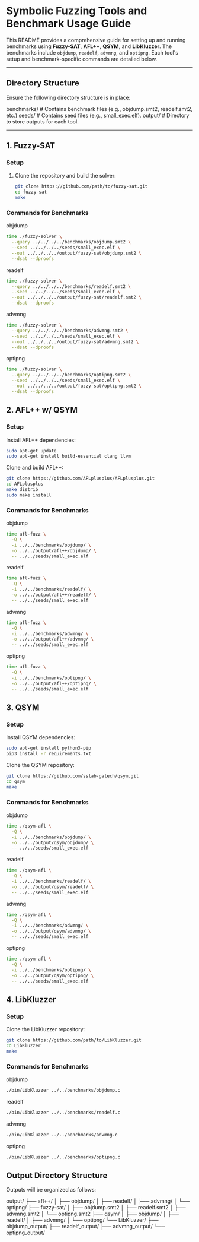 # Symbolic Fuzzing Tools and Benchmark Usage Guide

This README provides a comprehensive guide for setting up and running benchmarks using **Fuzzy-SAT**, **AFL++**, **QSYM**, and **LibKluzzer**. The benchmarks include `objdump`, `readelf`, `advmng`, and `optipng`. Each tool's setup and benchmark-specific commands are detailed below.

---

## Directory Structure

Ensure the following directory structure is in place:

benchmarks/ # Contains benchmark files (e.g., objdump.smt2, readelf.smt2, etc.) seeds/ # Contains seed files (e.g., small_exec.elf). output/ # Directory to store outputs for each tool.


---

## 1. Fuzzy-SAT

### Setup

1. Clone the repository and build the solver:
   ```bash
   git clone https://github.com/path/to/fuzzy-sat.git
   cd fuzzy-sat
   make
   
### Commands for Benchmarks
objdump
   ```bash
   time ./fuzzy-solver \
     --query ../../../../benchmarks/objdump.smt2 \
     --seed ../../../../seeds/small_exec.elf \
     --out ../../../../output/fuzzy-sat/objdump.smt2 \
     --dsat --dproofs
   ```

readelf
   ```bash
   time ./fuzzy-solver \
     --query ../../../../benchmarks/readelf.smt2 \
     --seed ../../../../seeds/small_exec.elf \
     --out ../../../../output/fuzzy-sat/readelf.smt2 \
     --dsat --dproofs
   ```

advmng
   ```bash
   time ./fuzzy-solver \
     --query ../../../../benchmarks/advmng.smt2 \
     --seed ../../../../seeds/small_exec.elf \
     --out ../../../../output/fuzzy-sat/advmng.smt2 \
     --dsat --dproofs
   ```

optipng
   ```bash
   time ./fuzzy-solver \
     --query ../../../../benchmarks/optipng.smt2 \
     --seed ../../../../seeds/small_exec.elf \
     --out ../../../../output/fuzzy-sat/optipng.smt2 \
     --dsat --dproofs
   ```

## 2. AFL++ w/ QSYM

### Setup
Install AFL++ dependencies:
   ```bash
   sudo apt-get update
   sudo apt-get install build-essential clang llvm
   ```
Clone and build AFL++:
   ```bash
   git clone https://github.com/AFLplusplus/AFLplusplus.git
   cd AFLplusplus
   make distrib
   sudo make install
   ```
   
### Commands for Benchmarks

objdump
```bash
time afl-fuzz \
  -Q \
  -i ../../benchmarks/objdump/ \
  -o ../../output/afl++/objdump/ \
  -- ../../seeds/small_exec.elf
```
readelf
```bash
time afl-fuzz \
  -Q \
  -i ../../benchmarks/readelf/ \
  -o ../../output/afl++/readelf/ \
  -- ../../seeds/small_exec.elf
```
advmng
```bash
time afl-fuzz \
  -Q \
  -i ../../benchmarks/advmng/ \
  -o ../../output/afl++/advmng/ \
  -- ../../seeds/small_exec.elf
```
optipng
```bash
time afl-fuzz \
  -Q \
  -i ../../benchmarks/optipng/ \
  -o ../../output/afl++/optipng/ \
  -- ../../seeds/small_exec.elf
```
## 3. QSYM

### Setup
Install QSYM dependencies:
```bash
sudo apt-get install python3-pip
pip3 install -r requirements.txt
```
Clone the QSYM repository:
```bash
git clone https://github.com/sslab-gatech/qsym.git
cd qsym
make
```
### Commands for Benchmarks
objdump
```bash
time ./qsym-afl \
  -Q \
  -i ../../benchmarks/objdump/ \
  -o ../../output/qsym/objdump/ \
  -- ../../seeds/small_exec.elf
```
readelf
```bash
time ./qsym-afl \
  -Q \
  -i ../../benchmarks/readelf/ \
  -o ../../output/qsym/readelf/ \
  -- ../../seeds/small_exec.elf
```
advmng
```bash
time ./qsym-afl \
  -Q \
  -i ../../benchmarks/advmng/ \
  -o ../../output/qsym/advmng/ \
  -- ../../seeds/small_exec.elf
```
optipng
```bash
time ./qsym-afl \
  -Q \
  -i ../../benchmarks/optipng/ \
  -o ../../output/qsym/optipng/ \
  -- ../../seeds/small_exec.elf
```
## 4. LibKluzzer

### Setup
Clone the LibKluzzer repository:
```bash
git clone https://github.com/path/to/LibKluzzer.git
cd LibKluzzer
make
```
### Commands for Benchmarks
objdump
```bash
./bin/LibKluzzer ../../benchmarks/objdump.c
```
readelf
```bash
./bin/LibKluzzer ../../benchmarks/readelf.c
```
advmng
```bash
./bin/LibKluzzer ../../benchmarks/advmng.c
```
optipng
```bash
./bin/LibKluzzer ../../benchmarks/optipng.c
```
## Output Directory Structure

Outputs will be organized as follows:

output/
├── afl++/
│   ├── objdump/
│   ├── readelf/
│   ├── advmng/
│   └── optipng/
├── fuzzy-sat/
│   ├── objdump.smt2
│   ├── readelf.smt2
│   ├── advmng.smt2
│   └── optipng.smt2
├── qsym/
│   ├── objdump/
│   ├── readelf/
│   ├── advmng/
│   └── optipng/
└── LibKluzzer/
    ├── objdump_output/
    ├── readelf_output/
    ├── advmng_output/
    └── optipng_output/
